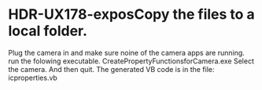 # HDR-UX178-exposCopy the files to a local folder.
Plug the camera in and make sure noine of the camera apps are running.
run the folowing executable.
CreatePropertyFunctionsforCamera.exe
Select the camera.
And then quit.
The generated VB code is in the file:
icproperties.vb



